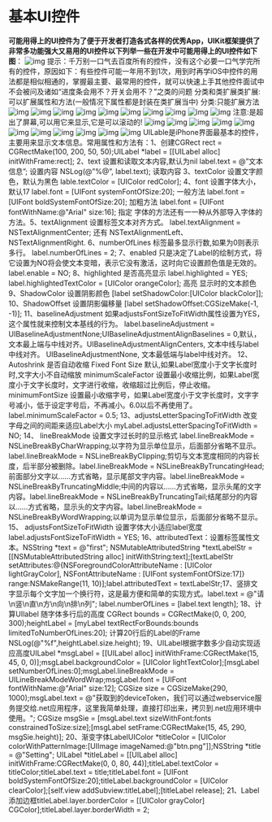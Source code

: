# 基本UI控件

**可能用得上的UI控件为了便于开发者打造各式各样的优秀App，UIKit框架提供了非常多功能强大又易用的UI控件以下列举一些在开发中可能用得上的UI控件如下图**：        ![img](https://uploader.shimo.im/f/ehqwt1pyN0GYE6SI.png!thumbnail)      提示：千万别一口气去百度所有的控件，没有这个必要一口气学完所有的控件，原因如下：有些控件可能一年用不到1次，用到时再学iOS中控件的用法都是相似相通的，掌握最主要、最常用的控件，就可以快速上手其他控件面试中不会被问及诸如“进度条会用不？开关会用不？”之类的问题 分类和类扩展类扩展:可以扩展属性和方法(一般情况下属性都是封装在类扩展当中) 分类:只能扩展方法        ![img](https://uploader.shimo.im/f/jeVHaeawqIHauCmS.png!thumbnail)               ![img](https://uploader.shimo.im/f/jwJ5Hx6AIROblL3C.png!thumbnail)               ![img](https://uploader.shimo.im/f/z479LYmBsPJOEf6n.png!thumbnail)               ![img](https://uploader.shimo.im/f/TH5qr3PUSOBUdXdn.png!thumbnail)               ![img](https://uploader.shimo.im/f/NuQ0t3pUOjbBbvAh.png!thumbnail)                ![img](https://uploader.shimo.im/f/EClMRW4QEZatvoRC.png!thumbnail)               ![img](https://uploader.shimo.im/f/X98XxLkNUTEYAyXH.png!thumbnail)               ![img](https://uploader.shimo.im/f/giBVqnbfmDgDGsRP.png!thumbnail)                ![img](https://uploader.shimo.im/f/XlXnqbxjl9stLANn.png!thumbnail)               ![img](https://uploader.shimo.im/f/FW6lmDKE1bQU5gJC.png!thumbnail)      注意:是超出了屏幕,可以用它来显示,它是可以滚动的!         ![img](https://uploader.shimo.im/f/lOJWZzgLhMNNXiDP.png!thumbnail)               ![img](https://uploader.shimo.im/f/jrL0Ocjb5XtbKGlm.png!thumbnail)               ![img](https://uploader.shimo.im/f/ESVU7jKKqFSXJwGD.png!thumbnail)               ![img](https://uploader.shimo.im/f/YtHkh91TzM5E6G5B.png!thumbnail)               ![img](https://uploader.shimo.im/f/2I5ft6O5LPxfn9Qf.png!thumbnail)               ![img](https://uploader.shimo.im/f/Vv6NWw6dHXUcJThI.png!thumbnail)               ![img](https://uploader.shimo.im/f/rg00mdd2isZFSW9j.png!thumbnail)               ![img](https://uploader.shimo.im/f/L0TMu1VrbWjdu3So.png!thumbnail)               ![img](https://uploader.shimo.im/f/j0nTAvSJfyI4o3XR.png!thumbnail)               ![img](https://uploader.shimo.im/f/HOIaGLn7UqZPOHAy.png!thumbnail)               ![img](https://uploader.shimo.im/f/4euu05tQJ8GasUZm.png!thumbnail)        UILable是iPhone界面最基本的控件，主要用来显示文本信息。常用属性和方法有：1、创建CGRect rect = CGRectMake(100, 200, 50, 50);UILabel *label = [[UILabel alloc] initWithFrame:rect]; 2、text 设置和读取文本内容,默认为nil label.text = @”文本信息”; 设置内容 NSLog(@”%@”, label.text); 读取内容  3、textColor 设置文字颜色，默认为黑色 lable.textColor = [UIColor redColor]; 4、font 设置字体大小，默认17 label.font = [UIFont systemFontOfSize:20]; 一般方法 label.font = [UIFont boldSystemFontOfSize:20]; 加粗方法 label.font = [UIFont fontWithName:@"Arial" size:16]; 指定  字体的方法还有⼀一种从外部导入字体的方法。5、textAlignment 设置标签文本对齐方式。 label.textAlignment = NSTextAlignmentCenter; 还有 NSTextAlignmentLeft、NSTextAlignmentRight. 6、numberOfLines 标签最多显示行数,如果为0则表示多行。 label.numberOfLines = 2; 7、enabled 只是决定了Label的绘制方式，将它设置为NO将会使文本变暗，表示它没有激活，这时向它设置颜色值是无效的。 label.enable = NO;  8、highlighted 是否高亮显示 label.highlighted = YES; label.highlightedTextColor = [UIColor orangeColor]; 高亮  显示时的文本颜色9、ShadowColor 设置阴影颜色 [label setShadowColor:[UIColor blackColor]]; 10、ShadowOffset 设置阴影偏移量 [label setShadowOffset:CGSizeMake(-1, -1)]; 11、baselineAdjustment 如果adjustsFontSizeToFitWidth属性设置为YES，这个属性就来控制文本基线的行为。 label.baselineAdjustment = UIBaselineAdjustmentNone;UIBaselineAdjustmentAlignBaselines = 0,默认，文本最上端与中线对齐。UIBaselineAdjustmentAlignCenters, 文本中线与label中线对齐。 UIBaselineAdjustmentNone, 文本最低端与label中线对齐。  12、Autoshrink 是否自动收缩 Fixed Font Size 默认,如果Label宽度小于文字长度时时,文字大小不自动缩放 minimumScaleFactor 设置最小收缩比例，如果Label宽度小于文字长度时，文字进行收缩，收缩超过比例后，停止收缩。 minimumFontSize 设置最小收缩字号，如果Label宽度小于文字长度时，文字字号减小，低于设定字号后，不再减小。6.0以后不再使用了。 label.minimumScaleFactor = 0.5; 13、adjustsLetterSpacingToFitWidth 改变字母之间的间距来适应Label大小 myLabel.adjustsLetterSpacingToFitWidth = NO;  14、 lineBreakMode 设置文字过长时的显示格式 label.lineBreakMode = NSLineBreakByCharWrapping;以字符为显示单位显示，后面部分省略不显示。label.lineBreakMode = NSLineBreakByClipping;剪切与文本宽度相同的内容长度，后半部分被删除。label.lineBreakMode = NSLineBreakByTruncatingHead;前面部分文字以……方式省略，显示尾部文字内容。label.lineBreakMode = NSLineBreakByTruncatingMiddle;中间的内容以……方式省略，显示头尾的文字内容。label.lineBreakMode = NSLineBreakByTruncatingTail;结尾部分的内容以……方式省略，显示头的文字内容。label.lineBreakMode = NSLineBreakByWordWrapping;以单词为显示单位显示，后面部分省略不显示。15、 adjustsFontSizeToFitWidth 设置字体大小适应label宽度 label.adjustsFontSizeToFitWidth = YES;  16、attributedText：设置标签属性文本。NSString *text = @"first"; NSMutableAttributedString *textLabelStr =[[NSMutableAttributedString alloc] initWithString:text];[textLabelStr setAttributes:@{NSForegroundColorAttributeName :                      [UIColor lightGrayColor], NSFontAttributeName :                      [UIFont systemFontOfSize:17]} range:NSMakeRange(11,                                                                                10)];label.attributedText = textLabelStr;17、竖排文字显示每个文字加一个换行符，这是最方便和简单的实现方式。label.text = @"请\n竖\n直\n方\n向\n排\n列"; label.numberOfLines = [label.text length]; 18、计算UIlabel 随字体多行后的高度 CGRect bounds = CGRectMake(0, 0, 200, 300);heightLabel = [myLabel textRectForBounds:bounds                 limitedToNumberOfLines:20]; 计算20行后的Label的Frame NSLog(@"%f",heightLabel.size.height); 19、UILabel根据字数多少自动实现适应高度UILabel *msgLabel = [[UILabel alloc]                     initWithFrame:CGRectMake(15, 45, 0, 0)];msgLabel.backgroundColor = [UIColor lightTextColor];[msgLabel setNumberOfLines:0];msgLabel.lineBreakMode = UILineBreakModeWordWrap;msgLabel.font = [UIFont fontWithName:@"Arial" size:12]; CGSize size = CGSizeMake(290, 1000);msgLabel.text = @"获取到的deviceToken，我们可以通过webservice服务提交给.net应用程序，这里我简单处理，直接打印出来，拷贝到.net应用环境中使用。"; CGSize msgSie = [msgLabel.text sizeWithFont:fonts                      constrainedToSize:size];[msgLabel setFrame:CGRectMake(15, 45, 290, msgSie.height)]; 20、渐变字体LabelUIColor *titleColor = [UIColor colorWithPatternImage:[UIImage                                                      imageNamed:@"btn.png"]];NSString *title = @"Setting"; UILabel *titleLabel = [[UILabel alloc]                       initWithFrame:CGRectMake(0, 0, 80, 44)];titleLabel.textColor = titleColor;titleLabel.text = title;titleLabel.font = [UIFont boldSystemFontOfSize:20];titleLabel.backgroundColor = [UIColor clearColor];[self.view addSubview:titleLabel];[titleLabel release]; 21、Label添加边框titleLabel.layer.borderColor = [[UIColor grayColor] CGColor];titleLabel.layer.borderWidth = 2;